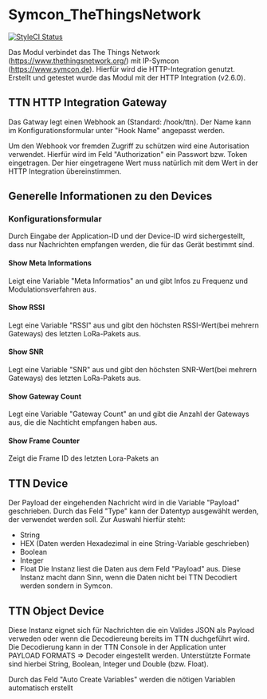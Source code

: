 # Symcon_TheThingsNetwork
[![StyleCI Status](https://styleci.io/repos/175640288/shield)](https://styleci.io/repos/175640288)

Das Modul verbindet das The Things Network (https://www.thethingsnetwork.org/) mit IP-Symcon (https://www.symcon.de). Hierfür wird die HTTP-Integration genutzt. 
Erstellt und getestet wurde das Modul mit der HTTP Integration (v2.6.0).


## TTN HTTP Integration Gateway
Das Gatway legt einen Webhook an (Standard: /hook/ttn).
Der Name kann im Konfigurationsformular unter "Hook Name" angepasst werden.

Um den Webhook vor fremden Zugriff zu schützen wird eine Autorisation verwendet. Hierfür wird im Feld "Authorization" ein Passwort bzw. Token eingetragen. 
Der hier eingetragene Wert muss natürlich mit dem Wert in der HTTP Integration übereinstimmen. 


## Generelle Informationen zu den Devices
### Konfigurationsformular
Durch Eingabe der Application-ID und der Device-ID wird sichergestellt, dass nur Nachrichten empfangen werden, die für das Gerät bestimmt sind. 

#### Show Meta Informations
Leigt eine Variable "Meta Informatios" an und gibt Infos zu Frequenz und Modulationsverfahren aus.

#### Show RSSI
Legt eine Variable "RSSI" aus und gibt den höchsten RSSI-Wert(bei mehrern Gateways) des letzten LoRa-Pakets aus.

#### Show SNR
Legt eine Variable "SNR" aus und gibt den höchsten SNR-Wert(bei mehrern Gateways) des letzten LoRa-Pakets aus.

#### Show Gateway Count
Legt eine Variable "Gateway Count" an und gibt die Anzahl der Gateways aus, die die Nachticht empfangen haben aus.

#### Show Frame Counter
Zeigt die Frame ID des letzten Lora-Pakets an 



## TTN Device
Der Payload der eingehenden Nachricht wird in die Variable "Payload" geschrieben. 
Durch das Feld "Type" kann der Datentyp ausgewählt werden, der verwendet werden soll. 
Zur Auswahl hierfür steht: 
- String 
- HEX (Daten werden Hexadezimal in eine String-Variable geschrieben)
- Boolean
- Integer
- Float
Die Instanz liest die Daten aus dem Feld "Payload" aus. Diese Instanz macht dann Sinn, wenn die Daten nicht bei TTN Decodiert werden sondern in Symcon.



## TTN Object Device
Diese Instanz eignet sich für Nachrichten die ein Valides JSON als Payload verweden oder wenn die Decodiereung bereits im TTN duchgeführt wird.
Die Decodierung kann in der TTN Console in der Application unter PAYLOAD FORMATS => Decoder eingestellt werden. 
Unterstützte Formate sind hierbei String, Boolean, Integer und Double (bzw. Float).

Durch das Feld "Auto Create Variables" werden die nötigen Variablen automatisch erstellt

